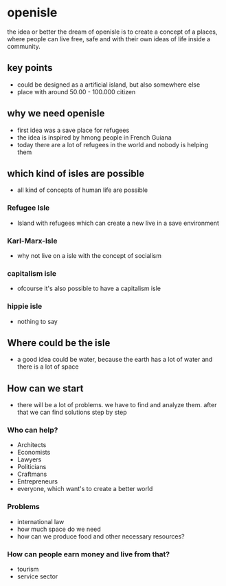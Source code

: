 # openisle

the idea or better the dream of openisle is to create a concept of a places, where people can live free, safe and with their own ideas of life inside a community.

## key points
- could be designed as a artificial island, but also somewhere else
- place with around 50.00 - 100.000 citizen

## why we need openisle
- first idea was a save place for refugees 
- the idea is inspired by hmong people in French Guiana
- today there are a lot of refugees in the world and nobody is helping them


## which kind of isles are possible
- all kind of concepts of human life are possible

### Refugee Isle
- Island with refugees which can create a new live in a save environment

### Karl-Marx-Isle
- why not live on a isle with the concept of socialism

### capitalism isle
- ofcourse it's also possible to have a capitalism isle

### hippie isle
- nothing to say

## Where could be the isle
- a good idea could be water, because the earth has a lot of water and there is a lot of space

## How can we start
- there will be a lot of problems. we have to find and analyze them. after that we can find solutions step by step

### Who can help?
- Architects
- Economists
- Lawyers
- Politicians
- Craftmans
- Entrepreneurs
- everyone, which want's to create a better world

### Problems
- international law
- how much space do we need
- how can we produce food and other necessary resources?

### How can people earn money and live from that?
- tourism
- service sector
